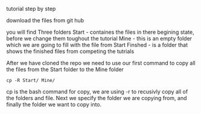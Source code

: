 tutorial step by step

download the files from git hub

you will find Three folders 
	Start - containes the files in there begining state, before we change them toughout the tutorial 
        Mine - this is an empty folder which we are going to fill with the file from Start 
	Finshed - is a folder that shows the finished files from competing the tutrials 

After we have cloned the repo we need to use our first command to copy all the files from the Start folder to the Mine folder
```
cp -R Start/ Mine/ 
```

cp is the bash command for copy, we are using -r to recusivly copy all of the folders and file. Next we specify the folder we are copying from, and finally the folder we want to copy into. 
